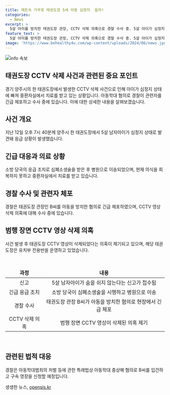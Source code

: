 ```yaml
---
title: 매트속 거꾸로 태권도장 5세 아동 심정지  돕자!
categories:
  - News
excerpt: >
  5살 아이를 방치한 태권도장 관장, CCTV 삭제 의혹으로 경찰 수사 중. 5살 아이가 심정지 상태로 발견돼 치료 중. 관장은 아이를 매트 사이에 거꾸로 넣고 20분 방치한 것으로 확인. CCTV 영상 삭제 의혹도 제기돼 범행 장면 파악 중. 유치부 전용반 운영 중인 태권도장, 다른 아이들도 함께 수업 중. 경찰, 아동학대 중상해 혐의로 관장 입건 및 구속 영장 신청 예정.
feature_text: >
  5살 아이를 방치한 태권도장 관장, CCTV 삭제 의혹으로 경찰 수사 중. 5살 아이가 심정지 상태로 발견돼 치료 중. 관장은 아이를 매트 사이에 거꾸로 넣고 20분 방치한 것으로 확인. CCTV 영상 삭제 의혹도 제기돼 범행 장면 파악 중. 유치부 전용반 운영 중인 태권도장, 다른 아이들도 함께 수업 중. 경찰, 아동학대 중상해 혐의로 관장 입건 및 구속 영장 신청 예정.
image: 'https://www.behealthy4u.com/wp-content/uploads/2024/06/news.jpg'
---
```


<p><img src="https://www.behealthy4u.com/wp-content/uploads/2024/06/news.jpg" alt="info 속보" /></p>

<h2 data-ke-size="size26">태권도장 CCTV 삭제 사건과 관련된 중요 포인트</h2>

<p data-ke-size="size16">경기 양주시의 한 태권도장에서 발생한 CCTV 삭제 사건으로 인해 아이가 심정지 상태에 빠져 중환자실에서 치료를 받고 있는 상황입니다. 아동학대 혐의로 경찰이 관련자를 긴급 체포하고 수사 중에 있습니다. 이에 대한 상세한 내용을 살펴보겠습니다.</p>

<h2 data-ke-size="size26">사건 개요</h2>

<p data-ke-size="size16">지난 12일 오후 7시 40분께 양주시 한 태권도장에서 5살 남자아이가 심정지 상태로 발견돼 응급 상황이 발생했습니다.</p>

<h2 data-ke-size="size26">긴급 대응과 의료 상황</h2>

<p data-ke-size="size16">소방 당국의 응급 조치로 심폐소생술을 받은 후 병원으로 이송되었으며, 현재 의식을 회복하지 못하고 중환자실에서 치료를 받고 있습니다.</p>

<h2 data-ke-size="size26">경찰 수사 및 관련자 체포</h2>

<p data-ke-size="size16">경찰은 태권도장 관장인 B씨를 아동을 방치한 혐의로 긴급 체포하였으며, CCTV 영상 삭제 의혹에 대해 수사 중에 있습니다.</p>

<h2 data-ke-size="size26">범행 장면 CCTV 영상 삭제 의혹</h2>

<p data-ke-size="size16">사건 발생 후 태권도장 CCTV 영상이 삭제되었다는 의혹이 제기되고 있으며, 해당 태권도장은 유치부 전용반을 운영하고 있었습니다.</p>

<p data-ke-size="size16">&nbsp;</p>

<table>
    <thead>
        <tr>
            <td style="text-align: center; height: 17px;"><b>과정</b></td>
            <td style="text-align: center; height: 17px;"><b>내용</b></td>
        </tr>
    </thead>
    <tbody>
        <tr>
            <td style="text-align: center;">신고</td>
            <td style="text-align: center;">5살 남자아이가 숨을 쉬지 않는다는 신고가 접수됨</td>
        </tr>
        <tr>
            <td style="text-align: center;">긴급 응급 조치</td>
            <td style="text-align: center;">소방 당국이 심폐소생술을 시행하고 병원으로 이송</td>
        </tr>
        <tr>
            <td style="text-align: center;">경찰 수사</td>
            <td style="text-align: center;">태권도장 관장 B씨가 아동을 방치한 혐의로 현장에서 긴급 체포</td>
        </tr>
        <tr>
            <td style="text-align: center;">CCTV 삭제 의혹</td>
            <td style="text-align: center;">범행 장면 CCTV 영상이 삭제된 의혹 제기</td>
        </tr>
    </tbody>
</table>

<p data-ke-size="size16">&nbsp;</p>

<h2 data-ke-size="size26">관련된 법적 대응</h2>

<p data-ke-size="size16">경찰은 아동학대범죄의 처벌 등에 관한 특례법상 아동학대 중상해 혐의로 B씨를 입건하고 구속 영장을 신청할 예정입니다.</p>
생생한 뉴스, <a href="https://opensis.kr" rel="dofollow">opensis.kr</a>


